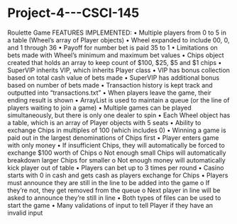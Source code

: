 # Project-4---CSCI-145
Roulette Game
FEATURES IMPLEMENTED:
•	Multiple players from 0 to 5 in a table (Wheel’s array of Player objects)
•	Wheel expanded to include 00, 0, and 1 through 36
•	Payoff for number bet is paid 35 to 1
•	Limitations on bets made with Wheel’s minimum and maximum bet values
•	Chips object created that holds an array to keep count of $100, $25, $5 and $1 chips
•	SuperVIP inherits VIP, which inherits Player class
•	VIP has bonus collection based on total cash value of bets made
•	SuperVIP has additional bonus based on number of bets made
•	Transaction history is kept track and outputted into “transactions.txt”
•	When players leave the game, their ending result is shown
•	ArrayList is used to maintain a queue (or the line of players waiting to join a game)
•	Multiple games can be played simultaneously, but there is only one dealer to spin
•	Each Wheel object has a table, which is an array of Player objects with 5 seats
•	Ability to exchange Chips in multiples of 100 (which includes 0)
•	Winning a game is paid out in the largest denominations of Chips first
•	Player enters game with only money
•	If insufficient Chips, they will automatically be forced to exchange $100 worth of Chips
o	Not enough small Chips will automatically breakdown larger Chips for smaller
o	Not enough money will automatically kick player out of table
•	Players can bet up to 3 times per round
•	Casino starts with 0 in cash and gets cash as players exchange for Chips
•	Players must announce they are still in the line to be added into the game
o	If they’re not, they get removed from the queue
o	Next player in line will be asked to announce they’re still in line
•	Both types of files can be used to start the game
•	Many validations of input to tell Player if they have an invalid input
